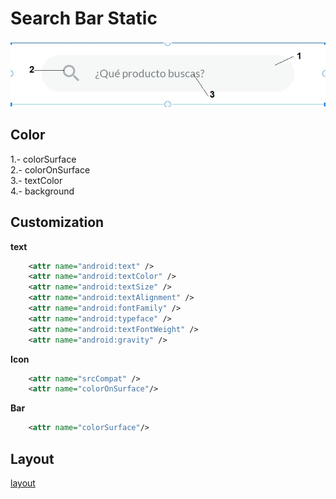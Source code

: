 
# Search Bar Static

<img src="../images/searchbarstatic.jpg" >


## Color

1.- colorSurface  
2.- colorOnSurface  
3.- textColor  
4.- background

## Customization

**text**

```xml
    <attr name="android:text" />
    <attr name="android:textColor" />
    <attr name="android:textSize" />
    <attr name="android:textAlignment" />
    <attr name="android:fontFamily" />
    <attr name="android:typeface" />
    <attr name="android:textFontWeight" />
    <attr name="android:gravity" />
```

**Icon**

```xml
    <attr name="srcCompat" /> 
    <attr name="colorOnSurface"/>
```

**Bar**
```xml
    <attr name="colorSurface"/>
```


## Layout

[layout](https://github.com/Only-IceSoul/JJLayout)